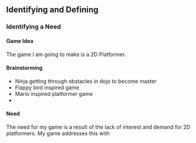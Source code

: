 ## Identifying and Defining

### Identifying a Need
#### Game Idea
The game I am going to make is a 2D Platformer.

#### Brainstorming
* Ninja getting through obstacles in dojo to become master
* Flappy bird inspired game
* Mario inspired platformer game
* 

#### Need
The need for my game is a result of the lack of interest and demand for 2D platformers. My game addresses this with